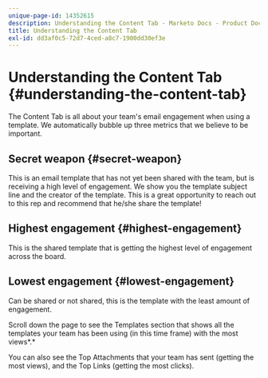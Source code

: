 ```yaml
---
unique-page-id: 14352615
description: Understanding the Content Tab - Marketo Docs - Product Documentation
title: Understanding the Content Tab
exl-id: dd3af0c5-72d7-4ced-a8c7-1900dd30ef3e
---
```

# Understanding the Content Tab {#understanding-the-content-tab}

The Content Tab is all about your team's email engagement when using a template. We automatically bubble up three metrics that we believe to be important.

## Secret weapon {#secret-weapon}

This is an email template that has not yet been shared with the team, but is receiving a high level of engagement. We show you the template subject line and the creator of the template. This is a great opportunity to reach out to this rep and recommend that he/she share the template!

## Highest engagement {#highest-engagement}

This is the shared template that is getting the highest level of engagement across the board.

## Lowest engagement {#lowest-engagement}

Can be shared or not shared, this is the template with the least amount of engagement.

Scroll down the page to see the Templates section that shows all the templates your team has been using (in this time frame) with the most views*.*

You can also see the Top Attachments that your team has sent (getting the most views), and the Top Links (getting the most clicks).
